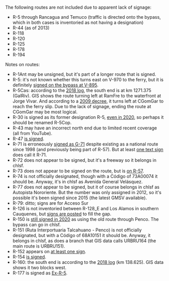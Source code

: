 The following routes are not included due to apparent lack of signage:
* R-5 through Rancagua and Temuco (traffic is directed onto the bypass, which in both cases is inventoried as not having a designation)
* R-44 (as of 2013)
* R-118
* R-120
* R-125
* R-178
* R-194

Notes on routes:
* R-1Ant may be unsigned, but it's part of a longer route that is signed.
* R-5: it's not known whether this turns east on V-970 to the ferry, but it is definitely [signed on the bypass at V-895](https://youtu.be/e1PGaGp692k?t=434).
* R-5Cas: according to the [2018 log](http://www.vialidad.cl/areasdevialidad/gestionvial/Documents/redvialnacional2018.pdf), the south end is at km 1271.375 (GalRiv). GIS shows the route turning left at RamFre to the waterfront at Jorge Vivar. And according to a [2009 decree](http://www.vialidad.cl/areasdevialidad/vialidadurbana/Biblitoteca%20Decretos/DSN_583_13-04-2009_X.pdf), it turns left at CGomGar to reach the ferry slip. Due to the lack of signage, ending the route at CGomGar may be most logical.
* R-30 is signed as its former designation R-5, [even in 2020](https://www.mapillary.com/app/?lat=-27.304031137029696&lng=-70.43525402445545&z=16.176812409712305&focus=photo&pKey=R2v7OMgV-LS3Etz9d7U9Ng&x=0.6041665253696347&y=0.5020128683865258&zoom=0.5070422535211268), so perhaps it should be renamed R-5Cop.
* R-43 may have an incorrect north end due to limited recent coverage (all from YouTube).
* R-47 [is signed](https://youtu.be/tSxaUXZ9ReA?t=1036).
* R-71 is erroneously [signed as G-71](https://www.google.com/maps/@-33.1492543,-70.794179,3a,41.3y,260.07h,80.47t/data=!3m6!1e1!3m4!1s_QnHVbP3oqBs_vAyLWmiYg!2e0!7i13312!8i6656) despite existing as a national route since 1998 (and previously being part of R-57). But at least [one text sign](https://www.google.com/maps/@-33.1604532,-70.7936792,3a,20.9y,10.63h,89.06t/data=!3m6!1e1!3m4!1sEatV3vB3ahGe0OJ198jxkA!2e0!7i13312!8i6656) does call it R-71.
* R-72 does not appear to be signed, but it's a freeway so it belongs in chlsf.
* R-73 does not appear to be signed on the route, but is [on R-57](https://www.google.com/maps/@-33.2496832,-70.6976737,3a,15y,323.79h,100.06t/data=!3m6!1e1!3m4!1seCLsAzom1KM044dkgCiUJQ!2e0!7i13312!8i6656).
* R-74 is not officially designated, though with a Código of 73A00074 it should be. Anyway, it's in chlsf as Avenida General Velásquez.
* R-77 does not appear to be signed, but it of course belongs in chlsf as Autopista Nororiente. But the number was only assigned in 2012, so it's possible it's been signed since 2015 (the latest GMSV available).
* R-79: ditto; signs are for Acceso Sur
* R-126 is not inventoried between R-128_E and Los Alamos in southern Cauquenes, but [signs are posted](https://www.google.com/maps/@-35.9816155,-72.3160906,3a,17y,18.88h,93.19t/data=!3m6!1e1!3m4!1sDsMbbwoSXiyH9cFlOFQaKg!2e0!7i13312!8i6656) to fill the gap.
* R-150 is [still signed in 2020](https://www.mapillary.com/app/?lat=-36.75678003577075&lng=-73.00270175316206&z=17&focus=photo&pKey=F8BD8QEOv5JYejcbdwbEgA) as using the old route through Penco. The bypass can go in chlsf.
* R-151 (Ruta Interportuaria Talcahuano - Penco) is not officially designated, but with a Código of 68A10151 it should be. Anyway, it belongs in chlsf, as does a branch that GIS data calls URBRU164 (the main route is URBRU151).
* R-152 appears on [at least one sign](https://www.google.com/maps/@-36.6510046,-72.2250395,3a,18.3y,272h,95.23t/data=!3m6!1e1!3m4!1snzkMXTMiXUdXy4vKOrOOPg!2e0!7i13312!8i6656).
* R-154 [is signed](https://www.google.com/maps/@-36.7930483,-73.0645748,3a,17.5y,173.81h,89.65t/data=!3m6!1e1!3m4!1sonOQT5wu7SjbxprS0MyGMw!2e0!7i13312!8i6656).
* R-160: the south end is according to the [2018 log](http://www.vialidad.cl/areasdevialidad/gestionvial/Documents/redvialnacional2018.pdf) (km 138.625). GIS data shows it two blocks west.
* R-177 is signed as [Ex-R-5](https://www.google.com/maps/@-37.4260984,-72.3349542,3a,15y,353.2h,82.08t/data=!3m6!1e1!3m4!1sKvY3-3ANA9G9dssJnV-0fg!2e0!7i13312!8i6656).
